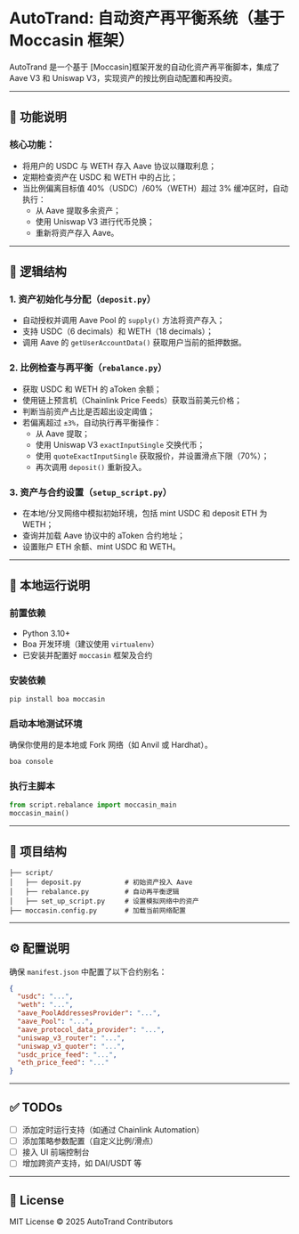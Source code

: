 # AutoTrand: 自动资产再平衡系统（基于 Moccasin 框架）

AutoTrand 是一个基于 [Moccasin]框架开发的自动化资产再平衡脚本，集成了 Aave V3 和 Uniswap V3，实现资产的按比例自动配置和再投资。

---

## 🔧 功能说明

### 核心功能：

- 将用户的 USDC 与 WETH 存入 Aave 协议以赚取利息；
- 定期检查资产在 USDC 和 WETH 中的占比；
- 当比例偏离目标值 40%（USDC）/60%（WETH）超过 3% 缓冲区时，自动执行：
  - 从 Aave 提取多余资产；
  - 使用 Uniswap V3 进行代币兑换；
  - 重新将资产存入 Aave。

---

## 🧠 逻辑结构

### 1. 资产初始化与分配（`deposit.py`）

- 自动授权并调用 Aave Pool 的 `supply()` 方法将资产存入；
- 支持 USDC（6 decimals）和 WETH（18 decimals）；
- 调用 Aave 的 `getUserAccountData()` 获取用户当前的抵押数据。

### 2. 比例检查与再平衡（`rebalance.py`）

- 获取 USDC 和 WETH 的 aToken 余额；
- 使用链上预言机（Chainlink Price Feeds）获取当前美元价格；
- 判断当前资产占比是否超出设定阈值；
- 若偏离超过 `±3%`，自动执行再平衡操作：
  - 从 Aave 提取；
  - 使用 Uniswap V3 `exactInputSingle` 交换代币；
  - 使用 `quoteExactInputSingle` 获取报价，并设置滑点下限（70%）；
  - 再次调用 `deposit()` 重新投入。

### 3. 资产与合约设置（`setup_script.py`）

- 在本地/分叉网络中模拟初始环境，包括 mint USDC 和 deposit ETH 为 WETH；
- 查询并加载 Aave 协议中的 aToken 合约地址；
- 设置账户 ETH 余额、mint USDC 和 WETH。

---

## 🧪 本地运行说明

### 前置依赖

- Python 3.10+
- Boa 开发环境（建议使用 `virtualenv`）
- 已安装并配置好 `moccasin` 框架及合约

### 安装依赖

```bash
pip install boa moccasin
```

### 启动本地测试环境

确保你使用的是本地或 Fork 网络（如 Anvil 或 Hardhat）。

```bash
boa console
```

### 执行主脚本

```python
from script.rebalance import moccasin_main
moccasin_main()
```

---

## 📂 项目结构

```
├── script/
│   ├── deposit.py           # 初始资产投入 Aave
│   ├── rebalance.py         # 自动再平衡逻辑
│   ├── set_up_script.py     # 设置模拟网络中的资产
├── moccasin.config.py       # 加载当前网络配置
```

---

## ⚙️ 配置说明

确保 `manifest.json` 中配置了以下合约别名：

```json
{
  "usdc": "...",
  "weth": "...",
  "aave_PoolAddressesProvider": "...",
  "aave_Pool": "...",
  "aave_protocol_data_provider": "...",
  "uniswap_v3_router": "...",
  "uniswap_v3_quoter": "...",
  "usdc_price_feed": "...",
  "eth_price_feed": "..."
}
```

---

## ✅ TODOs

- [ ] 添加定时运行支持（如通过 Chainlink Automation）
- [ ] 添加策略参数配置（自定义比例/滑点）
- [ ] 接入 UI 前端控制台
- [ ] 增加跨资产支持，如 DAI/USDT 等

---

## 📜 License

MIT License © 2025 AutoTrand Contributors
